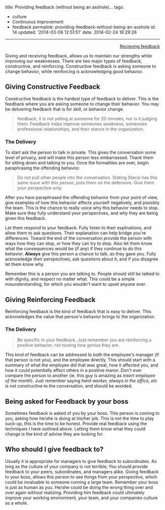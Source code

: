 title: Providing feedback (without being an asshole)...
tags:

  - culture
  - Continuous Improvement
  - feedback
permalink: providing-feedback-without-being-an-asshole
id: 14
updated: '2014-03-06 12:51:51'
date: 2014-02-24 19:29:26
---

<span style="float: right">[<i class="fa fa-hand-o-right"></i> Recieving feedback](https://blog.tommyparnell.com/receiving-feedback-without-being-an-asshole/)</span><br />

Giving and receiving feedback, allows us to maintain our strengths while improving our weaknesses. There are two major types of feedback, constructive, and reinforcing. Constructive feedback is asking someone to change behavior, while reinforcing is acknowledging good behavior.


<!-- more -->
## Giving Constructive Feedback

Constructive feedback is the hardest type of feedback to deliver. This is the feedback where you are asking someone to change their behavior. You may be delivering feedback that is for skill, or behavior change.

> feedback, it is not yelling at someone for 20 minutes, nor is it judging them. Feedback helps improve someones weakness, someones professional relationships, and their stance in the organization.

### The Delivery

To start ask the person to talk in private. This gives the conversation some level of privacy, and will make this person less embarrassed. Thank them for sitting down and talking to you. Once the formalities are over, begin paraphrasing the offending behavior.

>Do not pull other people into the conversation. Stating Stacie has this same issue with this person, puts them on the defensive. Give them your perspective only.

After you have paraphrased the offending behavior from your point of view, give examples of how this behavior affects yourself negatively, and possibly the team. This is the chance to really voice why this behavior needs to stop. Make sure they fully understand your perspectives, and why they are being given this feedback.

Let them respond to your feedback. Fully listen to their explinations, and allow them to ask questions. Their explanation can help bridge you're differences. Toward the end of the conversation provide the person with ways how they can stop, or how they can try to stop. Also let them know what the consequences would be (if any) if they continue to do this behavior. **Always** give this person a chance to talk, as they gave you. Fully acknowledge their perspectives, ask questions about it, and if you disagree let them know why.

Remember this is a person you are talking to. People should still be talked to with dignity, and respect no matter what. This could be a simple misunderstanding, for which you wouldn't want to upset anyone over.


## Giving Reinforcing Feedback
Reinforcing feedback is the kind of feedback that is easy to deliver. This acknowledges the value that person's behavior brings to the organization.

### The Delivery

>Be specific in your feedback. Just remember you are reinforcing a positive behavior, not touting how *genius* they are.

This kind of feedback can be addressed to both the employee's manager (if that person is not you), and the employee directly. This should start with a summary of what the employee did that was great, how it affected you, and how it could potentially affect others in a positive manor. Don't ever compare the person to another (ie. this guy is amazing as *insert employee of the month*). Just remember saying *hard-worker, always in the office, etc* is not constructive to the conversation, and should be avoided.



## Being asked for Feedback by your boss

Sometimes feedback is asked of you by your boss. This person is coming to you, asking how he/she is doing at his/her job. This is not the time to play suck-up, this is the time to be honest. Provide real feedback using the techniques I have outlined above. Letting them know what they could change is the kind of advise they are looking for.

## Who should I give feedback to?

Usually it is appropriate for managers to give feedback to subordinates. As long as the culture of your company is not terrible; You should provide feedback to your peers, subordinates, and managers alike. Giving feedback to your boss, allows this person to see things from your perspective, which could be invaluable to someone running a large team. Remember your boss is just as human as you. He/she could be doing the wrong thing over and over again without realizing. Providing him feedback could ultimately improve your working environment, your team, and your companies culture as a whole.
